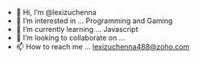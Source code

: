 - 👋 Hi, I’m @lexizuchenna
- 👀 I’m interested in ... Programming and Gaming
- 🌱 I’m currently learning ... Javascript 
- 💞️ I’m looking to collaborate on ...
- 📫 How to reach me ... lexizuchenna488@zoho.com

<!---
lexizuchenna/lexizuchenna is a ✨ special ✨ repository because its `README.md` (this file) appears on your GitHub profile.
You can click the Preview link to take a look at your changes.
--->
